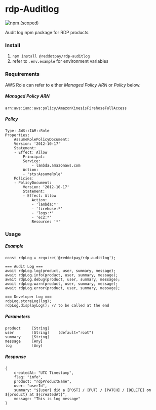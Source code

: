 # rdp-Auditlog
[![npm (scoped)](https://img.shields.io/npm/v/@reddotpay/rdp-auditlog.svg)](https://www.npmjs.com/package/@reddotpay/rdp-auditlog)

Audit log npm package for RDP products

### Install
1. `npm install @reddotpay/rdp-auditlog`
2. refer to `.env.example` for environment variables

### Requirements
AWS Role can refer to either *Managed Policy ARN* or *Policy* below.

##### Managed Policy ARN
```
arn:aws:iam::aws:policy/AmazonKinesisFirehoseFullAccess
```
##### Policy
```
Type: AWS::IAM::Role
Properties:
    AssumeRolePolicyDocument:
    Version: '2012-10-17'
    Statement:
    - Effect: Allow
        Principal:
        Service:
            - lambda.amazonaws.com
        Action:
        - 'sts:AssumeRole'
    Policies:
    - PolicyDocument:
        Version: '2012-10-17'
        Statement:
        - Effect: Allow
            Action:
            - 'lambda:*'
            - 'firehose:*'
            - 'logs:*'
            - 'ec2:*'
            Resource: '*'
```

### Usage

##### Example
```
const rdpLog = require('@reddotpay/rdp-auditlog');

=== Audit Log ===
await rdpLog.log(product, user, summary, message);
await rdpLog.info(product, user, summary, message);
await rdpLog.debug(product, user, summary, message);
await rdpLog.warn(product, user, summary, message);
await rdpLog.error(product, user, summary, message);

=== Developer Log ===
rdpLog.storeLog(log);
rdpLog.displayLog(); // to be called at the end
```

##### Parameters
```
product     [String]
user        [String]    (default="root")
summary     [String]
message     [Any]
log         [Any]
```

##### Response
```
{
    createdAt: "UTC Timestamp",
    flag: "info",
    product: "rdpProductName",
    user: "userId",
    summary: "${user} did a [POST] / [PUT] / [PATCH] / [DELETE] on ${product} at ${createdAt}",
    message: "This is log message"
}
```
